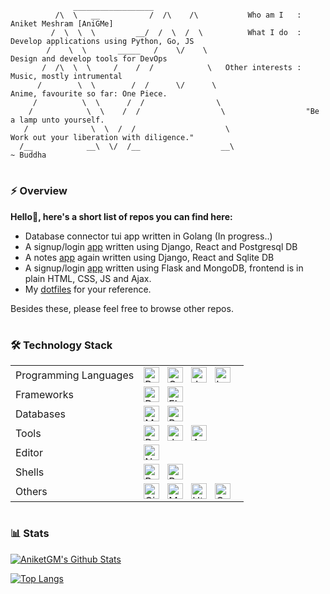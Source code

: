 ```
              __________________ 
          /\  \   __           /  /\    /\           Who am I   : Aniket Meshram [AniGMe]
         /  \  \  \         __/  /  \  /  \          What I do  : Develop applications using Python, Go, JS
        /    \  \       _____   /    \/    \                      Design and develop tools for DevOps
       /  /\  \  \     /    /  /            \   Other interests : Music, mostly intrumental
      /        \  \        /  /      \/      \                    Anime, favourite so far: One Piece.
     /          \  \      /  /                \
    /            \  \    /  /                  \                  "Be a lamp unto yourself.
   /              \  \  /  /                    \                  Work out your liberation with diligence."
  /__            __\  \/  /__                  __\                                                  ~ Buddha
```
#
### ⚡ Overview

**Hello👋, here's a short list of repos you can find here:**

  - Database connector tui app written in Golang (In progress..)
  - A signup/login [app](https://github.com/aniketgm/LoginApp-DRP) written using Django, React and Postgresql DB
  - A notes [app](https://github.com/aniketgm/NotesApp-DjangoReact) again written using Django, React and Sqlite DB
  - A signup/login [app](https://github.com/aniketgm/devops-flask-mongodb) written using Flask and MongoDB, frontend is in plain HTML, CSS, JS and Ajax.
  - My [dotfiles](https://github.com/aniketgm/dotfiles) for your reference.

Besides these, please feel free to browse other repos.

#
### 🛠 Technology Stack

<table>
    <tr>
        <td>Programming Languages</td>
        <td>
            <img align="left" alt="Python" width="25px" style="padding-right:10px;" src="https://cdn.jsdelivr.net/gh/devicons/devicon/icons/python/python-original.svg" />
            <img align="left" alt="Go" width="25px" style="padding-right:10px;" src="https://cdn.jsdelivr.net/gh/devicons/devicon/icons/go/go-original.svg" />
            <img align="left" alt="JavaScript" width="25px" style="padding-right:10px;" src="https://cdn.jsdelivr.net/gh/devicons/devicon/icons/javascript/javascript-original.svg" />
            <img align="left" alt="Lua" width="25px" style="padding-right:10px;" src="https://cdn.jsdelivr.net/gh/devicons/devicon/icons/lua/lua-original.svg" />
        </td>
    <tr>
    <tr>
        <td>Frameworks</td>
        <td>
            <img align="left" alt="DRF" width="25px" style="padding-right:10px;" src="https://cdn.jsdelivr.net/gh/devicons/devicon/icons/djangorest/djangorest-original.svg" />
            <img align="left" alt="Flask" width="25px" style="padding-right:10px;" src="https://cdn.jsdelivr.net/gh/devicons/devicon/icons/flask/flask-original.svg" />
        </td>
    </tr>
    <tr>
        <td>Databases</td>
        <td>
            <img align="left" alt="Mongodb" width="25px" style="padding-right:10px;" src="https://cdn.jsdelivr.net/gh/devicons/devicon/icons/mongodb/mongodb-original.svg" />
            <img align="left" alt="Postgresql" width="25px" style="padding-right:10px;" src="https://cdn.jsdelivr.net/gh/devicons/devicon/icons/postgresql/postgresql-original.svg" />
        </td>
    </tr>
    <tr>
        <td>Tools</td>
        <td>
            <img align="left" alt="Docker" width="25px" style="padding-right:10px;" src="https://cdn.jsdelivr.net/gh/devicons/devicon/icons/docker/docker-original.svg" />
            <img align="left" alt="Jenkins" width="25px" style="padding-right:10px;" src="https://cdn.jsdelivr.net/gh/devicons/devicon/icons/jenkins/jenkins-original.svg" />
            <img align="left" alt="Ansible" width="25px" style="padding-right:10px;" src="https://cdn.jsdelivr.net/gh/devicons/devicon/icons/ansible/ansible-original.svg" />
        </td>
    </tr>
    <tr>
        <td>Editor</td>
        <td>
            <img align="left" alt="Neovim" width="25px" style="padding-right:10px;" src="https://cdn.jsdelivr.net/gh/devicons/devicon/icons/neovim/neovim-original.svg" />
        </td>
    </tr>
    <tr>
        <td>Shells</td>
        <td>
            <img align="left" alt="Bash" width="25px" style="padding-right:10px;" src="https://cdn.jsdelivr.net/gh/devicons/devicon/icons/bash/bash-original.svg" />
            <img align="left" alt="PowerShell" width="25px" style="padding-right:10px;" src="https://cdn.jsdelivr.net/gh/devicons/devicon/icons/powershell/powershell-original.svg" />
        </td>
    </tr>
    <tr>
        <td>Others</td>
        <td>
            <img align="left" alt="Git" width="25px" style="padding-right:10px;" src="https://cdn.jsdelivr.net/gh/devicons/devicon/icons/git/git-original.svg" />
            <img align="left" alt="Markdown" width="25px" style="padding-right:10px;" src="https://cdn.jsdelivr.net/gh/devicons/devicon/icons/markdown/markdown-original.svg" />
            <img align="left" alt="Html" width="25px" style="padding-right:10px;" src="https://cdn.jsdelivr.net/gh/devicons/devicon/icons/html5/html5-original.svg" />
            <img align="left" alt="Css" width="25px" style="padding-right:10px;" src="https://cdn.jsdelivr.net/gh/devicons/devicon/icons/css3/css3-original.svg" />
        </td>
    </tr>
</table>

#
### 📊 Stats

[![AniketGM's Github Stats](https://github-readme-stats.vercel.app/api?username=aniketgm&count_private=true&show_icons=true&theme=radical)](https://github.com/aniketgm)

[![Top Langs](https://github-readme-stats.vercel.app/api/top-langs/?username=aniketgm)](https://github.com/aniketgm)

<!--
``` 
            +++++++++++++++++++++            +++++++++++++++++++++++++++++++++++++++++++++++
           + _____________     +            + __    _____________    ________________     +
          + /  _______   /\   +            + /_/\  /  _______   /\  /  ____  ____   /\   +
         + /  /\_____/  / /  ++++++++++++++  \_\/ /  /\_____/__/ / /  /\__/ /\__/  / /  ++++++++++++++
        + /  /_/____/  / / __        __    __    /  / /     \__\/ /  / / / / / /  / / _________     +
       + /  _______   / / /  \      / /\  / /\  /  / / ______    /  / / /_/ / /  / / / _______/\   +
      + /  /\_____/  / / / /\ \    / / / / / / /  / / /__   /\  /  / /  \_\/ /  / / / /______ \/  +
     + /  / /    /  / / / / /\ \  / / / / / / /  / /    /  / / /  / /       /  / / / _______/\   +
    + /  / /    /  / / / / /  \ \/ / / / / / /  /_/____/  / / /  / /       /  / / / /______ \/  +
   + /__/ /    /__/ / /_/ /    \__/ / /_/ / /____________/ / /__/ /       /__/ / /________/\   +
  +  \__\/     \__\/  \_\/      \_\/  \_\/  \____________\/  \__\/        \__\/  \________\/  +
 +                                                                                           +
+++++++++++++++++++++++++++++++++++++++++++++++++++++++++++++++++++++++++++++++++++++++++++++
```
# What I do

  - By profession, I'm a [Python](https://www.python.org)🐍 Developer, working on web frameworks like - [Flask](https://flask.palletsprojects.com/en/2.0.x/) and [Django](https://www.djangoproject.com).
  - I'm also into DevOps CI/CD pipelines using Jenkins, Docker, Ansible and Kubernetes.
  - I use [Neovim](https://neovim.io/) for software development, notetaking, etc.
-->
